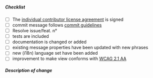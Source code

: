 <!--
Thank you for your pull request. Please review below requirements.

Bug fixes and new features should be reported on the Project Github issue tracker

-->

##### Checklist

<!-- Remove items that do not apply. For completed items, change [ ] to [x]. -->

- [ ] The [individual contributor license agreement][] is signed
- [ ] commit message follows [commit guidelines][]
- [ ] Resolve issue/feat. n° <!-- add #theNumberInGithubIssue -->
- [ ] tests are included
- [ ] documentation is changed or added
- [ ] existing message properties have been updated with new phrases
- [ ] new (i18n) language set have been added
- [ ] improvement to make view conforms with [WCAG 2.1 AA][]

##### Description of change

<!-- Reference Links -->

[individual contributor license agreement]: https://www.apereo.org/licensing/agreements/icla
[commit guidelines]: https://github.com/Jasig/uPortal/blob/master/.github/CONTRIBUTING.md
[wcag 2.1 aa]: https://www.w3.org/TR/WCAG21/
